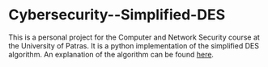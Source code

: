 # Cybersecurity--Simplified-DES

This is a personal project for the Computer and Network Security course at the University of Patras. It is a python implementation of the simplified DES algorithm. An explanation of the algorithm can be found [here](http://mercury.webster.edu/aleshunas/COSC%205130/G-SDES.pdf).
